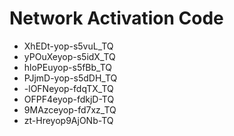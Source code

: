 # Network Activation Code
* XhEDt-yop-s5vuL_TQ
* yPOuXeyop-s5idX_TQ
* hloPEuyop-s5fBb_TQ
* PJjmD-yop-s5dDH_TQ
* -lOFNeyop-fdqTX_TQ
* OFPF4eyop-fdkjD-TQ
* 9MAzceyop-fd7xz_TQ
* zt-Hreyop9AjONb-TQ